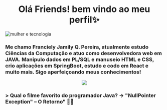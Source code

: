 
<h1 align="center"> Olá Friends! bem vindo ao meu perfil✨ </h1>

![mulher e tecnologia](https://github.com/J4mily/J4mily/assets/101888456/37539dad-ca54-4a6e-8f11-71950f827116)

### Me chamo Franciely Jamily Q. Pereira, atualmente estudo Ciências da Computação e atuo como **desenvolvedora web em JAVA**. Manipulo dados em PL/SQL e manuseio HTML e CSS, crio aplicações em SpringBoot, estudo e codo em React e muito mais. Sigo aperfeiçoando meus conhecimentos! 
<p align="center">
<img loading="lazy" src="http://img.shields.io/static/v1?label=STATUS&message=EM%20DESENVOLVIMENTO&color=GREEN&style=for-the-badge"/>
</p>

### > Qual o filme favorito do programador Java? → "NullPointer Exception" – O Retorno" 🎥💀


<!--
**J4mily/J4mily** is a ✨ _special_ ✨ repository because its `README.md` (this file) appears on your GitHub profile.

Here are some ideas to get you started:

- 🔭 I’m currently working on ...
- 🌱 I’m currently learning ...
- 👯 I’m looking to collaborate on ...
- 🤔 I’m looking for help with ...
- 💬 Ask me about ...
- 📫 How to reach me: ...
- 😄 Pronouns: ...
- ⚡ Fun fact: ...
-->
